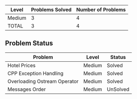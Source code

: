 |Level|Problems Solved|Number of Problems|
|-----|---------------|------------------|
|Medium|3|4|
|TOTAL|3|4|


Problem Status
---
|Problem|Level|Status|
|-------|-----|------|
|Hotel Prices|Medium|Solved|
|CPP Exception Handling|Medium|Solved|
|Overloading Ostream Operator|Medium|Solved|
|Messages Order|Medium|UnSolved|
